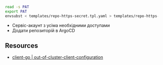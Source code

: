 

```sh
read -s PAT
export PAT
envsubst < templates/repo-https-secret.tpl.yaml > templates/repo-https-secret.yaml

```

- Сервіс-акаунт з усіма необхідними доступами
- Додати репозиторій в ArgoCD

## Resources
- [client-go | out-of-cluster-client-configuration](https://github.com/kubernetes/client-go/blob/v0.30.1/examples/out-of-cluster-client-configuration/main.go)